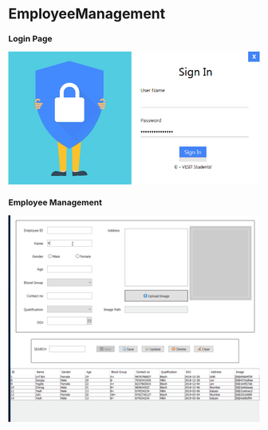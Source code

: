 # EmployeeManagement

### Login Page
![Screenshot](https://github.com/ChiragRohra/EmployeeManagementSystem/blob/master/LoginEmployee.gif)

### Employee Management
![Screenshot](https://github.com/DhirajAswani/EmployeeManagement/blob/master/EmployeeMangement.gif)
